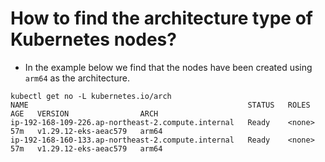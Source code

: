 # How to find the architecture type of Kubernetes nodes?

- In the example below we find that the nodes have been created using `arm64` as the architecture.

```
kubectl get no -L kubernetes.io/arch
NAME                                                 STATUS   ROLES    AGE   VERSION                ARCH
ip-192-168-109-226.ap-northeast-2.compute.internal   Ready    <none>   57m   v1.29.12-eks-aeac579   arm64
ip-192-168-160-133.ap-northeast-2.compute.internal   Ready    <none>   57m   v1.29.12-eks-aeac579   arm64
```